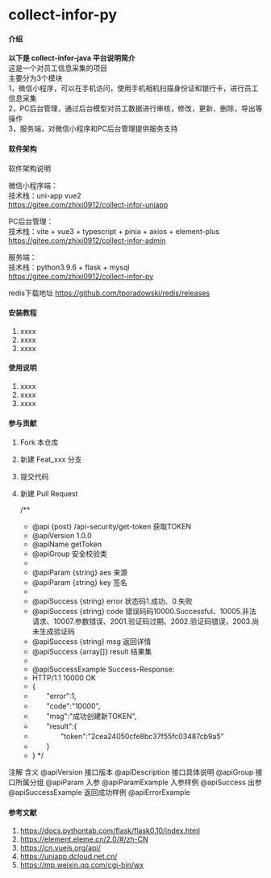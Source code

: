 # collect-infor-py

#### 介绍
**以下是 collect-infor-java 平台说明简介**  
    这是一个对员工信息采集的项目  
    主要分为3个模块  
1，微信小程序，可以在手机访问，使用手机相机扫描身份证和银行卡，进行员工信息采集  
2，PC后台管理，通过后台模型对员工数据进行审核，修改，更新、删除，导出等操作  
3，服务端，对微信小程序和PC后台管理提供服务支持  


#### 软件架构
软件架构说明

微信小程序端：  
技术栈：uni-app vue2  
https://gitee.com/zhixi0912/collect-infor-uniapp

PC后台管理：  
技术栈：vite + vue3 + typescript + pinia + axios + element-plus  
https://gitee.com/zhixi0912/collect-infor-admin

服务端：  
技术栈：python3.9.6 + flask + mysql  
https://gitee.com/zhixi0912/collect-infor-py

redis下载地址
https://github.com/tporadowski/redis/releases

#### 安装教程

1.  xxxx
2.  xxxx
3.  xxxx

#### 使用说明

1.  xxxx
2.  xxxx
3.  xxxx

#### 参与贡献

1.  Fork 本仓库
2.  新建 Feat_xxx 分支
3.  提交代码
4.  新建 Pull Request

    /**
     * @api {post} /api-security/get-token 获取TOKEN
     * @apiVersion 1.0.0
     * @apiName getToken
     * @apiGroup 安全校验类
     *
     * @apiParam {string} aes 来源
     * @apiParam {string} key 签名
     *
     * @apiSuccess {string} error 状态码1.成功、0.失败
     * @apiSuccess {string} code 错误码码10000.Successful、10005.非法请求、10007.参数错误、2001.验证码过期、2002.验证码错误，2003.尚未生成验证码
     * @apiSuccess {string} msg 返回详情
     * @apiSuccess {array[]} result 结果集
     *
     * @apiSuccessExample Success-Response:
     * HTTP/1.1 10000 OK
     * {
     * 　　"error":1,
     * 　　"code":"10000",
     * 　　"msg":"成功创建新TOKEN",
     * 　　"result":{
     * 　　　　"token":"2cea24050cfe8bc37f55fc03487cb9a5"
     * 　　}
     * }
     */

注解	含义
@apiVersion	接口版本
@apiDescription	接口具体说明
@apiGroup	接口所属分组
@apiParam	入参
@apiParamExample	入参样例
@apiSuccess	出参
@apiSuccessExample	返回成功样例
@apiErrorExample	


#### 参考文献

1.  https://docs.pythontab.com/flask/flask0.10/index.html
2.  https://element.eleme.cn/2.0/#/zh-CN
3.  https://cn.vuejs.org/api/
4.  https://uniapp.dcloud.net.cn/
5.  https://mp.weixin.qq.com/cgi-bin/wx
